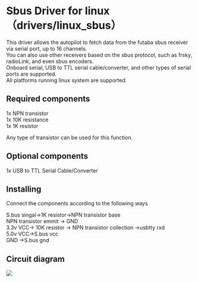 # Sbus Driver for linux（drivers/linux_sbus）
This driver allows the autopilot to fetch data from the futaba sbus receiver via serial port, up to 16 channels.  
You can also use other receivers based on the sbus protocol, such as frsky, radioLink, and even sbus encoders.  
Onboard serial, USB to TTL serial cable/converter, and other types of serial ports are supported.  
All platforms running linux system are supported.  

## Required components

1x  NPN transistor  
1x  10K resistance  
1x  1K  resistor  

Any type of transistor can be used for this function. 

## Optional components
1x USB to TTL Serial Cable/Converter

## Installing
Connect the components according to the following ways  

S.bus singal->1K resistor->NPN transistor base  
NPN transistor emmit -> GND  
3.3v  VCC-> 10K resistor -> NPN transistor collection ->usbtty rxd  
5.0v  VCC->S.bus vcc  
GND ->S.bus gnd  

## Circuit diagram
![](http://www.playuav.com/uploads/article/20160310/56cf0f65bb1f7437c1618041a30dc308.png)
